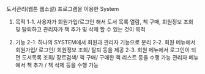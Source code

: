도서관리(웹툰 웹소설) 프로그램을 이용한 System

1. 목적
   1-1. 사용자가 회원가입/로그인 해서 도서 목록 열람, 책 구매, 회원정보 조회 및 탈퇴하고
   관리자가 책 추가 및 삭제 할 수 있는 것이 목적

2. 기능
   2-1. 하나의 SYSTEM에서 회원과 관리자 기능으로 분리
   2-2. 회원 메뉴에서 회원가입/ 로그인/ 회원정보 조회/ 탈퇴 등을 제공
   2-3. 회원 메뉴에서 로그인이 되면 도서목록 조회/ 장르검색/ 책 구매/ 구매한 책 리스트 등을 수행 가능
   관리자 메뉴에서 책 추가 / 책 삭제 등을 수행 가능
